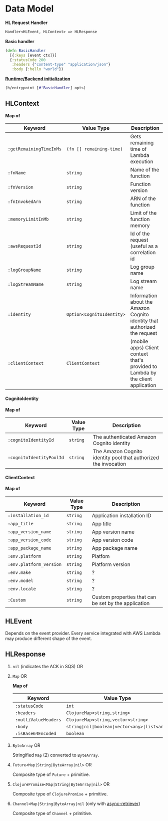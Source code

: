 # Data Model

**HL Request Handler**
```clojure
Handler<HLEvent, HLContext> => HLResponse 
```

**Basic handler**
```clojure
(defn BasicHandler
  [{:keys [event ctx]}]
  {:statusCode 200
   :headers {"content-type" "application/json"}
   :body {:hello "world"})
```

**[Runtime/Backend initialization](/api)**

```clojure
(h/entrypoint [#'BasicHandler] opts)
```

## HLContext
  **Map of**
  
  | Keyword                 | Value Type                   | Description                                                                      |
  |-------------------------|------------------------------|----------------------------------------------------------------------------------|
  | `:getRemainingTimeInMs` | `(fn [] remaining-time)`     | Gets remaining time of Lambda execution                                          |
  | `:fnName`               | `string`                     | Name of the function                                                             |
  | `:fnVersion`            | `string`                     | Function version                                                                 |
  | `:fnInvokedArn`         | `string`                     | ARN of the function                                                              |
  | `:memoryLimitInMb`      | `string`                     | Limit of the function memory                                                     |
  | `:awsRequestId`         | `string`                     | Id of the request (useful as a correlation id                                    |
  | `:logGroupName`         | `string`                     | Log group name                                                                   |
  | `:logStreamName`        | `string`                     | Log stream name                                                                  |
  | `:identity`             | `Option<CognitoIdentity>`    | Information about the Amazon Cognito identity that authorized the request        |
  | `:clientContext`        | `ClientContext`              | (mobile apps) Client context that's provided to Lambda by the client application |

#### CognitoIdentity
  **Map of**
  
  | Keyword                  | Value Type | Description                                                     |
  |--------------------------|------------|-----------------------------------------------------------------|
  | `:cognitoIdentityId`     | `string`   | The authenticated Amazon Cognito identity                       |
  | `:cognitoIdentityPoolId` | `string`   | The Amazon Cognito identity pool that authorized the invocation |

#### ClientContext
  **Map of**
  
  | Keyword                 | Value Type | Description                                          |
  |-------------------------|------------|------------------------------------------------------|
  | `:installation_id`      | `string`   | Application installation ID                          |
  | `:app_title`            | `string`   | App title                                            |
  | `:app_version_name`     | `string`   | App version name                                     |
  | `:app_version_code`     | `string`   | App version code                                     |
  | `:app_package_name`     | `string`   | App package name                                     |
  | `:env.platform`         | `string`   | Platfom                                              |
  | `:env.platform_version` | `string`   | Platform version                                     |
  | `:env.make`             | `string`   | ?                                                    |
  | `:env.model`            | `string`   | ?                                                    |
  | `:env.locale`           | `string`   | ?                                                    |
  | `:Custom`               | `string`   | Custom properties that can be set by the application |

## HLEvent
  Depends on the event provider. Every service integrated with AWS Lambda may produce different shape of the event.

## HLResponse
 1. `nil` (indicates the ACK in SQS) OR
 2. `Map` OR
 
     **Map of**
     
     | Keyword              | Value Type                                     |
     |----------------------|------------------------------------------------|
     | `:statusCode`        | `int`                                          |
     | `:headers`           | `ClojureMap<string,string>`                    |
     | `:multiValueHeaders` | `ClojureMap<string,vector<string>`             |
     | `:body`              | `string\|nil\|boolean\|vector<any>\|list<any>` |
     | `:isBase64Encoded`   | `boolean`                                      |
 
 3. `ByteArray` OR
     
     Stringified `Map` (2) converted to `ByteArray`.
     
 4. `Future<Map|String|ByteArray|nil>` OR
 
     Composite type of `Future` + primitive.
 5. `ClojurePromise<Map|String|ByteArray|nil>` OR
 
     Composite type of `ClojurePromise` + primitive.
 6. `Channel<Map|String|ByteArray|nil` (only with [async-retriever](/stable-releases?id=stable-releases))
     
     Composite type of `Channel` + primitive.

 
  
